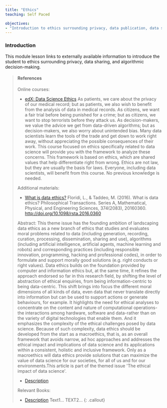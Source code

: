 ```yaml
---
title: "Ethics"
teaching: Self Paced

objectives:
- "Introduction to ethics surrounding privacy, data publication, data sharing, and algorithmic decision-making"
---
```


### Introduction

This module lesson links to externally available information to introduce the student to ethics surrounding privacy, data sharing, and algorithmic decision-making.

> #### References
> Online courses:
>
>   - [edX: Data Science Ethics](https://www.edx.org/course/data-science-ethics-michiganx-ds101x-1#!)
> As patients, we care about the privacy of our medical record; but as patients, we also wish to benefit from the analysis of data in medical records. As citizens, we want a fair trial before being punished for a crime; but as citizens, we want to stop terrorists before they attack us. As decision-makers, we value the advice we get from data-driven algorithms; but as decision-makers, we also worry about unintended bias. Many data scientists learn the tools of the trade and get down to work right away, without appreciating the possible consequences of their work. This course focused on ethics specifically related to data science will provide you with the framework to analyze these concerns. This framework is based on ethics, which are shared values that help differentiate right from wrong. Ethics are not law, but they are usually the basis for laws. Everyone, including data scientists, will benefit from this course. No previous knowledge is needed.
>
> Additional materials:
>
>   - [What is data ethics?](https://www.ncbi.nlm.nih.gov/pmc/articles/PMC5124072/)
> Floridi, L., & Taddeo, M. (2016). What is data ethics? Philosophical Transactions. Series A, Mathematical, Physical, and Engineering Sciences, 374(2083), 20160360. http://doi.org/10.1098/rsta.2016.0360
>
> Abstract: This theme issue has the founding ambition of landscaping data ethics as a new branch of ethics that studies and evaluates moral problems related to data (including generation, recording, curation, processing, dissemination, sharing and use), algorithms (including artificial intelligence, artificial agents, machine learning and robots) and corresponding practices (including responsible innovation, programming, hacking and professional codes), in order to formulate and support morally good solutions (e.g. right conducts or right values). Data ethics builds on the foundation provided by computer and information ethics but, at the same time, it refines the approach endorsed so far in this research field, by shifting the level of abstraction of ethical enquiries, from being information-centric to being data-centric. This shift brings into focus the different moral dimensions of all kinds of data, even data that never translate directly into information but can be used to support actions or generate behaviours, for example. It highlights the need for ethical analyses to concentrate on the content and nature of computational operations-the interactions among hardware, software and data-rather than on the variety of digital technologies that enable them. And it emphasizes the complexity of the ethical challenges posed by data science. Because of such complexity, data ethics should be developed from the start as a macroethics, that is, as an overall framework that avoids narrow, ad hoc approaches and addresses the ethical impact and implications of data science and its applications within a consistent, holistic and inclusive framework. Only as a macroethics will data ethics provide solutions that can maximize the value of data science for our societies, for all of us and for our environments.This article is part of the themed issue 'The ethical impact of data science'.
>
>   - [Description](http://URL)
>
> Relevant Books:
>
>   - [Description](http://URL) Text1...
>     TEXT2...
{: .callout}
